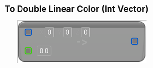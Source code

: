 # To Double Linear Color (Int Vector)

<figure><img src="To_Double_Linear_Color_(Int_Vector).png"></figure>